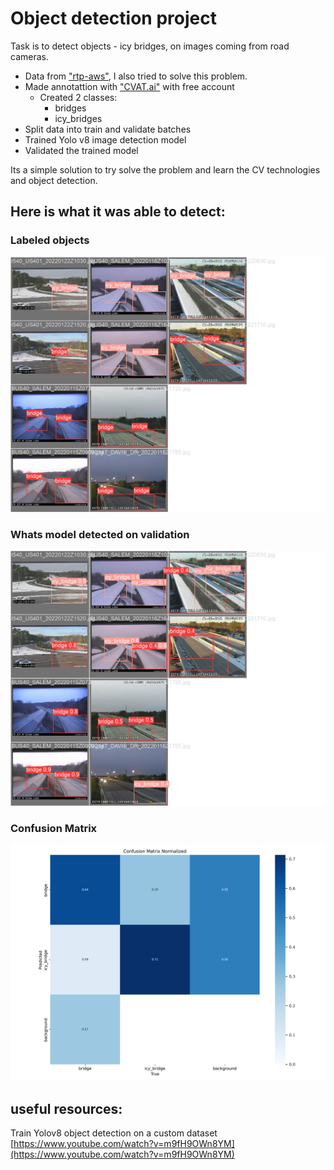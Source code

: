 # Object detection project

Task is to detect objects - icy bridges, on images coming from road cameras.

- Data from ["rtp-aws"](https://github.com/rtp-aws/devpost_aws_disaster_response/tree/main/icy-bridge), I also tried to solve this problem.
- Made annotattion with ["CVAT.ai"](https://www.cvat.ai/) with free account
  - Created 2 classes:
    - bridges
    - icy_bridges
- Split data into train and validate batches
- Trained Yolo v8 image detection model
- Validated the trained model

Its a simple solution to try solve the problem and learn the CV technologies and object detection. 

## Here is what it was able to detect:
### Labeled objects
!["How it should be"](/runs/detect/val2/val_batch0_labels.jpg)
### Whats model detected on validation
!["What model detected"](/runs/detect/val2/val_batch0_pred.jpg)
### Confusion Matrix
!["Confusion Martix"](/runs/detect/val2/confusion_matrix_normalized.png)

## useful resources:
Train Yolov8 object detection on a custom dataset [https://www.youtube.com/watch?v=m9fH9OWn8YM](https://www.youtube.com/watch?v=m9fH9OWn8YM)